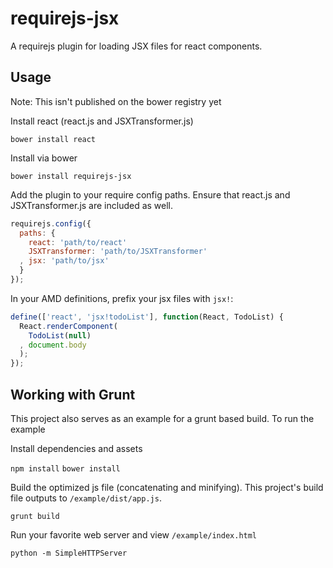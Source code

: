 requirejs-jsx
===

A requirejs plugin for loading JSX files for react components.

Usage
---

Note: This isn't published on the bower registry yet

Install react (react.js and JSXTransformer.js)

`bower install react`

Install via bower

`bower install requirejs-jsx`

Add the plugin to your require config paths. Ensure that
react.js and JSXTransformer.js are included as well.

```javascript
requirejs.config({
  paths: {
    react: 'path/to/react'
    JSXTransformer: 'path/to/JSXTransformer'
  , jsx: 'path/to/jsx'
  }
});

```

In your AMD definitions, prefix your jsx files with `jsx!`:

```javascript
define(['react', 'jsx!todoList'], function(React, TodoList) {
  React.renderComponent(
    TodoList(null)
  , document.body
  );
});
```

Working with Grunt 
---

This project also serves as an example for a grunt based build. To run the example

Install dependencies and assets

`npm install`
`bower install`

Build the optimized js file (concatenating and minifying). This project's build file outputs to `/example/dist/app.js`.

`grunt build`

Run your favorite web server and view `/example/index.html`

`python -m SimpleHTTPServer`
